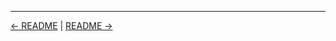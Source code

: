 

<!-- FooterStart -->
---
[← README](../../ch4_organize_jobs_with_views__folders/04_07_solution_create_folders_and_views/README.md) | [README →](../05_0_jenkins_build_agents_and_cloud_runners/README.md)
<!-- FooterEnd -->
